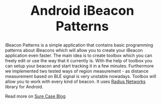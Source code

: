 ## <center><h1>Android iBeacon Patterns</h1></center>

iBeacon Patterns is a simple application that contains basic programming patterns about iBeacons which will allow you to create your iBeacon application even faster. The main idea is to create toolbox which you can freely edit or use the way that it currently is. With the help of toolbox you can setup your beacon and start tracking it in a few minutes. Furthermore we implemented two tested ways of region measurement - as distance measurement based on BLE signal is very unstable nowadays. Toolbox will allow you to work with every kind of beacon. It uses [Radius Networks](http://developer.radiusnetworks.com/) library for Android.

Read more on [Sure Case Blog](http://blog.surecase.eu/androidbeaconpatterns/)
